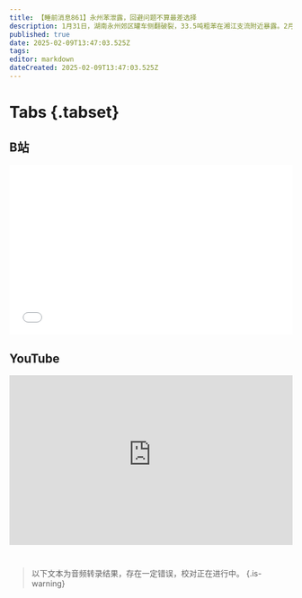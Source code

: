 ```yaml
---
title: 【睡前消息861】永州苯泄露，回避问题不算最差选择
description: 1月31日，湖南永州郊区罐车侧翻破裂，33.5吨粗苯在湘江支流附近暴露。2月1号政府公告称“全力推进各项处置工作”，之后六天事件在媒体上消失。2月7日当地政府再次简单回复：“事故处置仍在进行”。苯有毒，可能诱导癌症和白血病，永州和湘江流域居民因此产生疑虑，桶装水供不应求。
published: true
date: 2025-02-09T13:47:03.525Z
tags: 
editor: markdown
dateCreated: 2025-02-09T13:47:03.525Z
---
```


# Tabs {.tabset}
## B站
<div style="position: relative; padding: 30% 45%;">
<iframe style="position: absolute; width: 100%; height: 100%; left: 0; top: 0;" src="//player.bilibili.com/player.html?&bvid=BV1QdNUetEJo&page=1&as_wide=1&high_quality=1&danmaku=1&autoplay=0" scrolling="no" border="0" frameborder="no" framespacing="0" allowfullscreen="true"></iframe>
</div>

<!--  睡前消息的西瓜视频账号仍处于禁言状态，暂时将其从模板中注释
## 西瓜视频
<div style="position: relative; padding: 30% 45%;">
<iframe style="position: absolute; top: 50%; left: 50%; transform: translate(-50%, -50%); width: 80%; height: 100%;" frameborder="0" src="https://www.ixigua.com/iframe/西瓜视频ID?autoplay=0" referrerpolicy="unsafe-url" allowfullscreen></iframe>
</div>
-->

## YouTube
<div style="position: relative; padding: 30% 45%;">
<iframe style="position: absolute; top: 0; left: 0; width: 100%; height: 100%;" src="https://www.youtube-nocookie.com/embed/YouTubeVID" title="YouTube video player" frameborder="0" allow="accelerometer; autoplay; clipboard-write; encrypted-media; gyroscope; picture-in-picture" allowfullscreen="true"></iframe>
</div>
  
# 

> 以下文本为音频转录结果，存在一定错误，校对正在进行中。
{.is-warning}
